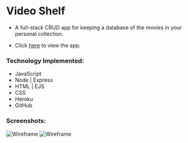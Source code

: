 # Video Shelf

* A full-stack CRUD app for keeping a database of the movies in your personal collection.

* Click [here]() to view the app.

### Technology Implemented: 

* JavaScript
* Node | Express
* HTML | EJS
* CSS
* Heroku
* GitHub

### Screenshots: 

![Wireframe](https://i.imgur.com/GHjdQEr.png)
![Wireframe](https://i.imgur.com/FJG8qkN.png)